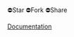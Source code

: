 ⛔️Star ⛔️Fork ⛔️Share

[Documentation](https://www.notion.so/divineengine/56a8509033054d30966927b541998261)